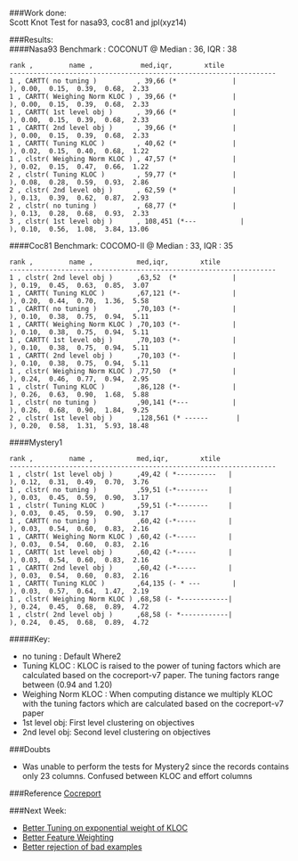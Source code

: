 ###Work done:<br>
Scott Knot Test for nasa93, coc81 and jpl(xyz14)

###Results:<br>
####Nasa93
Benchmark : COCONUT @ Median : 36, IQR : 38
```
rank ,         name ,            med,iqr,        xtile
-------------------------------------------------------------------
1 , CARTT( no tuning )          , 39,66 (*              |              ), 0.00,  0.15,  0.39,  0.68,  2.33
1 , CARTT( Weighing Norm KLOC ) , 39,66 (*              |              ), 0.00,  0.15,  0.39,  0.68,  2.33
1 , CARTT( 1st level obj )      , 39,66 (*              |              ), 0.00,  0.15,  0.39,  0.68,  2.33
1 , CARTT( 2nd level obj )      , 39,66 (*              |              ), 0.00,  0.15,  0.39,  0.68,  2.33
1 , CARTT( Tuning KLOC )        , 40,62 (*              |              ), 0.02,  0.15,  0.40,  0.68,  1.22
1 , clstr( Weighing Norm KLOC ) , 47,57 (*              |              ), 0.02,  0.15,  0.47,  0.66,  1.22
2 , clstr( Tuning KLOC )        , 59,77 (*              |              ), 0.08,  0.28,  0.59,  0.93,  2.86
2 , clstr( 2nd level obj )      , 62,59 (*              |              ), 0.13,  0.39,  0.62,  0.87,  2.93
2 , clstr( no tuning )          , 68,77 (*              |              ), 0.13,  0.28,  0.68,  0.93,  2.33
3 , clstr( 1st level obj )      , 108,451 (*---           |              ), 0.10,  0.56,  1.08,  3.84, 13.06
```

####Coc81
Benchmark: COCOMO-II @ Median : 33, IQR : 35
```
rank ,         name ,           med,iqr,        xtile
-------------------------------------------------------------------
1 , clstr( 2nd level obj )      ,63,52  (*              |              ), 0.19,  0.45,  0.63,  0.85,  3.07
1 , CARTT( Tuning KLOC )        ,67,121 (*-             |              ), 0.20,  0.44,  0.70,  1.36,  5.58
1 , CARTT( no tuning )          ,70,103 (*-             |              ), 0.10,  0.38,  0.75,  0.94,  5.11
1 , CARTT( Weighing Norm KLOC ) ,70,103 (*-             |              ), 0.10,  0.38,  0.75,  0.94,  5.11
1 , CARTT( 1st level obj )      ,70,103 (*-             |              ), 0.10,  0.38,  0.75,  0.94,  5.11
1 , CARTT( 2nd level obj )      ,70,103 (*-             |              ), 0.10,  0.38,  0.75,  0.94,  5.11
1 , clstr( Weighing Norm KLOC ) ,77,50  (*              |              ), 0.24,  0.46,  0.77,  0.94,  2.95
1 , clstr( Tuning KLOC )        ,86,128 (*-             |              ), 0.26,  0.63,  0.90,  1.68,  5.88
1 , clstr( no tuning )          ,90,141 (*---           |              ), 0.26,  0.68,  0.90,  1.84,  9.25
2 , clstr( 1st level obj )      ,128,561 (* ------       |              ), 0.20,  0.58,  1.31,  5.93, 18.48
```

####Mystery1

```
rank ,         name ,           med,iqr,        xtile
-------------------------------------------------------------------
1 , clstr( 1st level obj )      ,49,42 ( *----------   |              ), 0.12,  0.31,  0.49,  0.70,  3.76
1 , clstr( no tuning )          ,59,51 (-*--------     |              ), 0.03,  0.45,  0.59,  0.90,  3.17
1 , clstr( Tuning KLOC )        ,59,51 (-*--------     |              ), 0.03,  0.45,  0.59,  0.90,  3.17
1 , CARTT( no tuning )          ,60,42 (-*-----        |              ), 0.03,  0.54,  0.60,  0.83,  2.16
1 , CARTT( Weighing Norm KLOC ) ,60,42 (-*-----        |              ), 0.03,  0.54,  0.60,  0.83,  2.16
1 , CARTT( 1st level obj )      ,60,42 (-*-----        |              ), 0.03,  0.54,  0.60,  0.83,  2.16
1 , CARTT( 2nd level obj )      ,60,42 (-*-----        |              ), 0.03,  0.54,  0.60,  0.83,  2.16
1 , CARTT( Tuning KLOC )        ,64,135 (- * ---        |              ), 0.03,  0.57,  0.64,  1.47,  2.19
1 , clstr( Weighing Norm KLOC ) ,68,58 (- *------------|              ), 0.24,  0.45,  0.68,  0.89,  4.72
1 , clstr( 2nd level obj )      ,68,58 (- *------------|              ), 0.24,  0.45,  0.68,  0.89,  4.72

```
#####Key:
- no tuning : Default Where2
- Tuning KLOC : KLOC is raised to the power of tuning factors which are calculated based on the cocreport-v7 paper. The tuning factors range between (0.94 and 1.20)
- Weighing Norm KLOC : When computing distance we multiply KLOC with the tuning factors which are calculated based on the cocreport-v7 paper
- 1st level obj: First level clustering on objectives
- 2nd level obj: Second level clustering on objectives


###Doubts
- Was unable to perform the tests for Mystery2 since the records contains only 23 columns. Confused between KLOC and effort columns

###Reference
[Cocreport](https://github.com/ai-se/george/tree/master/References/cocreport-v7.pdf)

###Next Week:
- [Better Tuning on exponential weight of KLOC](https://github.com/ai-se/george/issues/9)
- [Better Feature Weighting](https://github.com/ai-se/george/issues/5)
- [Better rejection of bad examples](https://github.com/ai-se/george/issues/4)


